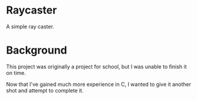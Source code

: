 # Raycaster
A simple ray caster. 


# Background
This project was originally a project for school, but I was unable to finish it on time.

Now that I've gained much more experience in C, I wanted to give it another shot and attempt to complete it. 

